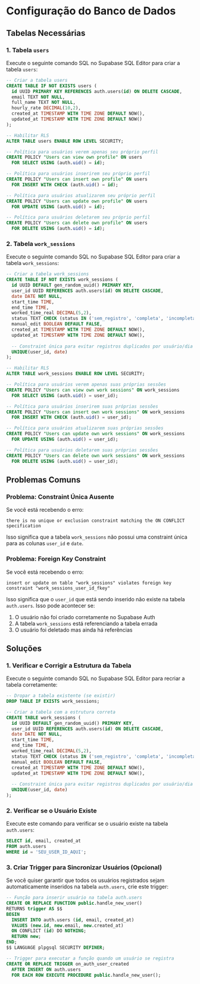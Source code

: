 # Configuração do Banco de Dados

## Tabelas Necessárias

### 1. Tabela `users`

Execute o seguinte comando SQL no Supabase SQL Editor para criar a tabela `users`:

```sql
-- Criar a tabela users
CREATE TABLE IF NOT EXISTS users (
  id UUID PRIMARY KEY REFERENCES auth.users(id) ON DELETE CASCADE,
  email TEXT NOT NULL,
  full_name TEXT NOT NULL,
  hourly_rate DECIMAL(10,2),
  created_at TIMESTAMP WITH TIME ZONE DEFAULT NOW(),
  updated_at TIMESTAMP WITH TIME ZONE DEFAULT NOW()
);

-- Habilitar RLS
ALTER TABLE users ENABLE ROW LEVEL SECURITY;

-- Política para usuários verem apenas seu próprio perfil
CREATE POLICY "Users can view own profile" ON users
  FOR SELECT USING (auth.uid() = id);

-- Política para usuários inserirem seu próprio perfil
CREATE POLICY "Users can insert own profile" ON users
  FOR INSERT WITH CHECK (auth.uid() = id);

-- Política para usuários atualizarem seu próprio perfil
CREATE POLICY "Users can update own profile" ON users
  FOR UPDATE USING (auth.uid() = id);

-- Política para usuários deletarem seu próprio perfil
CREATE POLICY "Users can delete own profile" ON users
  FOR DELETE USING (auth.uid() = id);
```

### 2. Tabela `work_sessions`

Execute o seguinte comando SQL no Supabase SQL Editor para criar a tabela `work_sessions`:

```sql
-- Criar a tabela work_sessions
CREATE TABLE IF NOT EXISTS work_sessions (
  id UUID DEFAULT gen_random_uuid() PRIMARY KEY,
  user_id UUID REFERENCES auth.users(id) ON DELETE CASCADE,
  date DATE NOT NULL,
  start_time TIME,
  end_time TIME,
  worked_time_real DECIMAL(5,2),
  status TEXT CHECK (status IN ('sem_registro', 'completa', 'incompleta')) DEFAULT 'sem_registro',
  manual_edit BOOLEAN DEFAULT FALSE,
  created_at TIMESTAMP WITH TIME ZONE DEFAULT NOW(),
  updated_at TIMESTAMP WITH TIME ZONE DEFAULT NOW(),
  
  -- Constraint única para evitar registros duplicados por usuário/dia
  UNIQUE(user_id, date)
);

-- Habilitar RLS
ALTER TABLE work_sessions ENABLE ROW LEVEL SECURITY;

-- Política para usuários verem apenas suas próprias sessões
CREATE POLICY "Users can view own work sessions" ON work_sessions
  FOR SELECT USING (auth.uid() = user_id);

-- Política para usuários inserirem suas próprias sessões
CREATE POLICY "Users can insert own work sessions" ON work_sessions
  FOR INSERT WITH CHECK (auth.uid() = user_id);

-- Política para usuários atualizarem suas próprias sessões
CREATE POLICY "Users can update own work sessions" ON work_sessions
  FOR UPDATE USING (auth.uid() = user_id);

-- Política para usuários deletarem suas próprias sessões
CREATE POLICY "Users can delete own work sessions" ON work_sessions
  FOR DELETE USING (auth.uid() = user_id);
```

## Problemas Comuns

### Problema: Constraint Única Ausente

Se você está recebendo o erro:
```
there is no unique or exclusion constraint matching the ON CONFLICT specification
```

Isso significa que a tabela `work_sessions` não possui uma constraint única para as colunas `user_id` e `date`.

### Problema: Foreign Key Constraint

Se você está recebendo o erro:
```
insert or update on table "work_sessions" violates foreign key constraint "work_sessions_user_id_fkey"
```

Isso significa que o `user_id` que está sendo inserido não existe na tabela `auth.users`. Isso pode acontecer se:

1. O usuário não foi criado corretamente no Supabase Auth
2. A tabela `work_sessions` está referenciando a tabela errada
3. O usuário foi deletado mas ainda há referências

## Soluções

### 1. Verificar e Corrigir a Estrutura da Tabela

Execute o seguinte comando SQL no Supabase SQL Editor para recriar a tabela corretamente:

```sql
-- Dropar a tabela existente (se existir)
DROP TABLE IF EXISTS work_sessions;

-- Criar a tabela com a estrutura correta
CREATE TABLE work_sessions (
  id UUID DEFAULT gen_random_uuid() PRIMARY KEY,
  user_id UUID REFERENCES auth.users(id) ON DELETE CASCADE,
  date DATE NOT NULL,
  start_time TIME,
  end_time TIME,
  worked_time_real DECIMAL(5,2),
  status TEXT CHECK (status IN ('sem_registro', 'completa', 'incompleta')) DEFAULT 'sem_registro',
  manual_edit BOOLEAN DEFAULT FALSE,
  created_at TIMESTAMP WITH TIME ZONE DEFAULT NOW(),
  updated_at TIMESTAMP WITH TIME ZONE DEFAULT NOW(),
  
  -- Constraint única para evitar registros duplicados por usuário/dia
  UNIQUE(user_id, date)
);
```

### 2. Verificar se o Usuário Existe

Execute este comando para verificar se o usuário existe na tabela `auth.users`:

```sql
SELECT id, email, created_at 
FROM auth.users 
WHERE id = 'SEU_USER_ID_AQUI';
```

### 3. Criar Trigger para Sincronizar Usuários (Opcional)

Se você quiser garantir que todos os usuários registrados sejam automaticamente inseridos na tabela `auth.users`, crie este trigger:

```sql
-- Função para inserir usuário na tabela auth.users
CREATE OR REPLACE FUNCTION public.handle_new_user()
RETURNS trigger AS $$
BEGIN
  INSERT INTO auth.users (id, email, created_at)
  VALUES (new.id, new.email, new.created_at)
  ON CONFLICT (id) DO NOTHING;
  RETURN new;
END;
$$ LANGUAGE plpgsql SECURITY DEFINER;

-- Trigger para executar a função quando um usuário se registra
CREATE OR REPLACE TRIGGER on_auth_user_created
  AFTER INSERT ON auth.users
  FOR EACH ROW EXECUTE PROCEDURE public.handle_new_user();
``` 